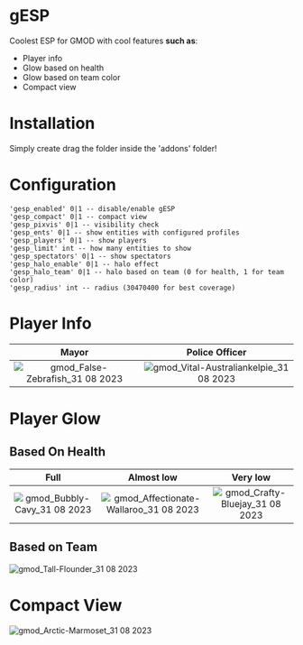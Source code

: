 # gESP
Coolest ESP for GMOD with cool features **such as**:
- Player info
- Glow based on health
- Glow based on team color
- Compact view

# Installation
Simply create drag the folder inside the 'addons' folder!

# Configuration
```
'gesp_enabled' 0|1 -- disable/enable gESP
'gesp_compact' 0|1 -- compact view
'gesp_pixvis' 0|1 -- visibility check
'gesp_ents' 0|1 -- show entities with configured profiles
'gesp_players' 0|1 -- show players
'gesp_limit' int -- how many entities to show
'gesp_spectators' 0|1 -- show spectators
'gesp_halo_enable' 0|1 -- halo effect
'gesp_halo_team' 0|1 -- halo based on team (0 for health, 1 for team color)
'gesp_radius' int -- radius (30470400 for best coverage)
```

# Player Info
Mayor                      | Police Officer
:-------------------------:|:-------------------------:
![gmod_False-Zebrafish_31 08 2023](https://github.com/womblee/gesp-gmod/assets/52250786/99b7b384-d72c-415d-8a2b-f02079918173) |  ![gmod_Vital-Australiankelpie_31 08 2023](https://github.com/womblee/gesp-gmod/assets/52250786/93e2ecc4-5517-4449-bf09-a5aa8e61ea29)


# Player Glow

## Based On Health

Full                       | Almost low                | Very low
:-------------------------:|:-------------------------:|:-------------------------:
![gmod_Bubbly-Cavy_31 08 2023](https://github.com/womblee/gesp-gmod/assets/52250786/5516f2c6-47fa-46b1-a0c5-c75c40d156dd)  |  ![gmod_Affectionate-Wallaroo_31 08 2023](https://github.com/womblee/gesp-gmod/assets/52250786/f60806d7-140a-41a6-a3f0-8053a94fc953) | ![gmod_Crafty-Bluejay_31 08 2023](https://github.com/womblee/gesp-gmod/assets/52250786/d6b2c565-c8f6-4410-acb9-77d823f5068c)


## Based on Team

![gmod_Tall-Flounder_31 08 2023](https://github.com/womblee/gesp-gmod/assets/52250786/684c201b-58f7-459d-82c8-5eb88f9e6a73)

# Compact View

![gmod_Arctic-Marmoset_31 08 2023](https://github.com/womblee/gesp-gmod/assets/52250786/c89402a5-6725-403a-a59f-256e05a31aea)


